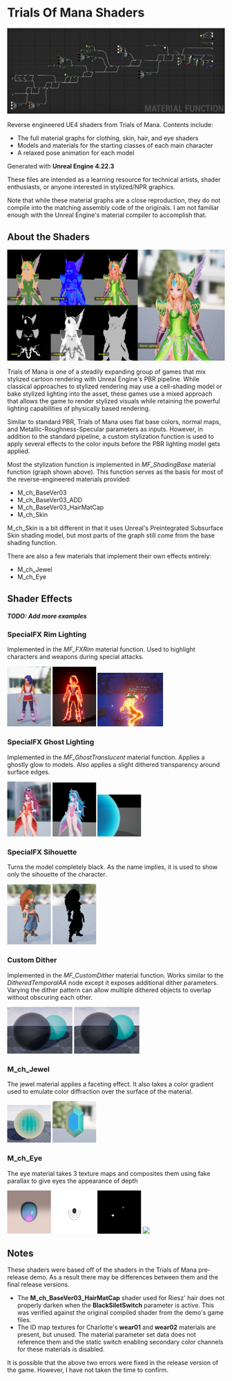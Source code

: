 # Trials Of Mana Shaders

![Primary Shading Function](https://raw.githubusercontent.com/JasonL663/TrialsOfManaShaders/master/Images/MF_ShadingBase.png)

Reverse engineered UE4 shaders from Trials of Mana. Contents include:

- The full material graphs for clothing, skin, hair, and eye shaders
- Models and materials for the starting classes of each main character
- A relaxed pose animation for each model

Generated with **Unreal Engine 4.22.3**

These files are intended as a learning resource for technical artists, shader enthusiasts, or anyone interested in stylized/NPR graphics.

Note that while these material graphs are a close reproduction, they do not compile into the matching assembly code of the originals. I am not familiar enough with the Unreal Engine's material compiler to accomplish that.

## About the Shaders

![Shading Breakdown](https://raw.githubusercontent.com/JasonL663/TrialsOfManaShaders/master/Images/ShaderBreakdown.png)

Trials of Mana is one of a steadily expanding group of games that mix stylized cartoon rendering with Unreal Engine's PBR pipeline. While classical approaches to stylized rendering may use a cell-shading model or bake stylized lighting into the asset, these games use a mixed approach that allows the game to render stylized visuals while retaining the powerful lighting capabilities of physically based rendering.

Similar to standard PBR, Trials of Mana uses flat base colors, normal maps, and Metallic-Roughness-Specular parameters as inputs. However, in addition to the standard pipeline, a custom stylization function is used to apply several effects to the color inputs before the PBR lighting model gets applied.

Most the stylization function is implemented in *MF_ShadingBase* material function (graph shown above). This function serves as the basis for most of the reverse-engineered materials provided:
- M_ch_BaseVer03
- M_ch_BaseVer03_ADD
- M_ch_BaseVer03_HairMatCap
- M_ch_Skin

M_ch_Skin is a bit different in that it uses Unreal's Preintegrated Subsurface Skin shading model, but most parts of the graph still come from the base shading function.

There are also a few materials that implement their own effects entirely:
- M_ch_Jewel
- M_ch_Eye

## Shader Effects

##### TODO: Add more examples

### SpecialFX Rim Lighting
Implemented in the *MF_FXRim* material function. Used to highlight characters and weapons during special attacks.

<span>
  <img src="https://raw.githubusercontent.com/JasonL663/TrialsOfManaShaders/master/Images/FXRim1.png" width="20%" />
  <img src="https://raw.githubusercontent.com/JasonL663/TrialsOfManaShaders/master/Images/FXRim2.png" width="20%" />
  <img src="https://raw.githubusercontent.com/JasonL663/TrialsOfManaShaders/master/Images/FXRim3.gif" width="30%" />
</span>

### SpecialFX Ghost Lighting
Implemented in the *MF_GhostTranslucent* material function. Applies a ghostly glow to models. Also applies a slight dithered transparency around surface edges.

<span>
  <img src="https://raw.githubusercontent.com/JasonL663/TrialsOfManaShaders/master/Images/Ghost1.png" width="20%" />
  <img src="https://raw.githubusercontent.com/JasonL663/TrialsOfManaShaders/master/Images/Ghost2.png" width="20%" />
  <img src="https://raw.githubusercontent.com/JasonL663/TrialsOfManaShaders/master/Images/Ghost3.png" width="20%" />
</span>

### SpecialFX Sihouette
Turns the model completely black. As the name implies, it is used to show only the sihouette of the character.

<span>
  <img src="https://raw.githubusercontent.com/JasonL663/TrialsOfManaShaders/master/Images/Silhouette1.png" width="20%" />
  <img src="https://raw.githubusercontent.com/JasonL663/TrialsOfManaShaders/master/Images/Silhouette2.png" width="20%" />
</span>

### Custom Dither

Implemented in the *MF_CustomDither* material function. Works similar to the *DitheredTemporalAA* node except it exposes additional dither parameters. Varying the dither pattern can allow multiple dithered objects to overlap without obscuring each other.

<span>
  <img src="https://raw.githubusercontent.com/JasonL663/TrialsOfManaShaders/master/Images/CustomDither1.png" width="30%" />
  <img src="https://raw.githubusercontent.com/JasonL663/TrialsOfManaShaders/master/Images/CustomDither2.png" width="30%" />
</span>

### M_ch_Jewel
The jewel material applies a faceting effect. It also takes a color gradient used to emulate color diffraction over the surface of the material.

<span>
  <img src="https://raw.githubusercontent.com/JasonL663/TrialsOfManaShaders/master/Images/JewelShader.png" width="20%" />
  <img src="https://raw.githubusercontent.com/JasonL663/TrialsOfManaShaders/master/Images/JewelShaderModel.png" width="20%" />
</span>

### M_ch_Eye

The eye material takes 3 texture maps and composites them using fake parallax to give eyes the appearance of depth

<span>
  <img src="https://raw.githubusercontent.com/JasonL663/TrialsOfManaShaders/master/Images/Eye1.png" width="20%" />
  <img src="https://raw.githubusercontent.com/JasonL663/TrialsOfManaShaders/master/Images/Eye2.png" width="20%" />
  <img src="https://raw.githubusercontent.com/JasonL663/TrialsOfManaShaders/master/Images/Eye3.png" width="20%" />
  <img src="https://raw.githubusercontent.com/JasonL663/TrialsOfManaShaders/master/Images/EyeShader.gif" width="20%" />
</span>

## Notes
These shaders were based off of the shaders in the Trials of Mana pre-release demo. As a result there may be differences between them and the final release versions. 

- The **M_ch_BaseVer03_HairMatCap** shader used for Riesz' hair does not properly darken when the **BlackSiletSwitch** parameter is active. This was verified against the original compiled shader from the demo's game files.
- The ID map textures for Charlotte's **wear01** and **wear02** materials are present, but unused. The material parameter set data does not reference them and the static switch enabling secondary color channels for these materials is disabled.

It is possible that the above two errors were fixed in the release version of the game. However, I have not taken the time to confirm.
